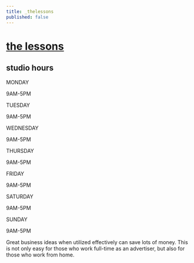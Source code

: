 ```yaml
---
title: _thelessons
published: false
---
```


# [the lessons](/services#lessons)

## studio hours
<div class="schedule">
  <div class="sched-row">
    <p class="sched-date">MONDAY</p>
    <p class="sched-time">9AM-5PM</p>
  </div>
  <div class="sched-row sched-dark">
    <p class="sched-date">TUESDAY</p>
    <p class="sched-time">9AM-5PM</p>
  </div>
  <div class="sched-row">
    <p class="sched-date">WEDNESDAY</p>
    <p class="sched-time">9AM-5PM</p>
  </div>
  <div class="sched-row sched-dark">
    <p class="sched-date">THURSDAY</p>
    <p class="sched-time">9AM-5PM</p>
  </div>
  <div class="sched-row">
    <p class="sched-date">FRIDAY</p>
    <p class="sched-time">9AM-5PM</p>
  </div>
  <div class="sched-row sched-dark">
    <p class="sched-date">SATURDAY</p>
    <p class="sched-time">9AM-5PM</p>
  </div>
  <div class="sched-row">
    <p class="sched-date">SUNDAY</p>
    <p class="sched-time">9AM-5PM</p>
  </div>
</div>
Great business ideas when utilized effectively can save lots of money. This is not only easy for those who work full-time as an advertiser, but also for those who work from home.
